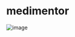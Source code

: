 # medimentor
 
![image](https://github.com/user-attachments/assets/97c3d842-e4e7-4f4f-990b-4363a416b37c)
